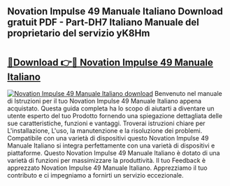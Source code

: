 ## Novation Impulse 49 Manuale Italiano Download gratuit PDF - Part-DH7 Italiano Manuale del proprietario del servizio yK8Hm

# <h2><a href="http://dfdwix.blite.top/?on=Novation+Impulse+49+Manuale+Italiano">🔗Download 👉🔴 Novation Impulse 49 Manuale Italiano</a></h2>

[![Novation Impulse 49 Manuale Italiano download](https://i.imgur.com/lujVjoI.png)](http://dfdwix.blite.top/?on=Novation+Impulse+49+Manuale+Italiano)
Benvenuto nel manuale di Istruzioni per il tuo Novation Impulse 49 Manuale Italiano appena acquistato. Questa guida completa ha lo scopo di aiutarti a diventare un utente esperto del tuo Prodotto fornendo una spiegazione dettagliata delle sue caratteristiche, funzioni e vantaggi. Troverai istruzioni chiare per L'installazione, L'uso, la manutenzione e la risoluzione dei problemi. Compatibile con una varietà di dispositivi questo Novation Impulse 49 Manuale Italiano si integra perfettamente con una varietà di dispositivi e piattaforme. Questo Novation Impulse 49 Manuale Italiano è dotato di una varietà di funzioni per massimizzare la produttività. Il tuo Feedback è apprezzato Novation Impulse 49 Manuale Italiano. Apprezziamo il tuo contributo e ci impegniamo a fornirti un servizio eccezionale.
